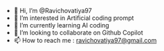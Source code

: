 - 👋 Hi, I’m @Ravichovatiya97
- 👀 I’m interested in Artificial coding prompt
- 🌱 I’m currently learning AI coding
- 💞️ I’m looking to collaborate on Github Copilot
- 📫 How to reach me : ravichovatiya97@gmail.com

<!---
Ravichovatiya97/Ravichovatiya97 is a ✨ special ✨ repository because its `README.md` (this file) appears on your GitHub profile.
You can click the Preview link to take a look at your changes.
--->
